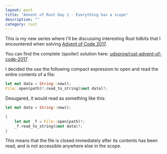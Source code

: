 ```yaml
---
layout: post
title: "Advent of Rust Day 1 - Everything has a scope"
description: ""
category: rust
---
```


This is my new series where I'll be discussing interesting Rust tidbits that I encountered when
solving [Advent of Code 2017].

You can find the complete (spoiler) solution here: [udoprog/rust-advent-of-code-2017]

[Advent of Code 2017]: http://adventofcode.com/2017
[udoprog/rust-advent-of-code-2017]: https://github.com/udoprog/rust-advent-of-code-2017

<!-- more -->

I decided the use the following compact expression to open and read the entire contents of a file:

```rust
let mut data = String::new();
File::open(path)?.read_to_string(&mut data)?;
```

Desugared, it would read as something like this:

```rust
let mut data = String::new();

{
    let mut _f = File::open(path)?;
    _f.read_to_string(&mut data)?;
}
```

This means that the file is closed immediately after its contents has been read, and is not
accessible anywhere else in the scope.
